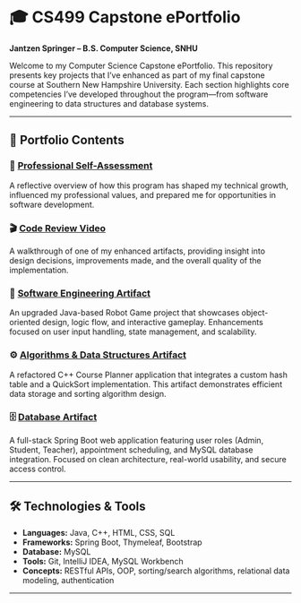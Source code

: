 # 🎓 CS499 Capstone ePortfolio  
**Jantzen Springer – B.S. Computer Science, SNHU**

Welcome to my Computer Science Capstone ePortfolio. This repository presents key projects that I’ve enhanced as part of my final capstone course at Southern New Hampshire University. Each section highlights core competencies I’ve developed throughout the program—from software engineering to data structures and database systems.

---

## 📂 Portfolio Contents

### 🧭 [Professional Self-Assessment](https://github.com/JaijayS/CS499-eportfolio-jantzen-springer/blob/main/self-assessment.md)
A reflective overview of how this program has shaped my technical growth, influenced my professional values, and prepared me for opportunities in software development.

### 🎬 [Code Review Video](https://github.com/JaijayS/CS499-eportfolio-jantzen-springer/tree/main/Enhancment%20Video)  
A walkthrough of one of my enhanced artifacts, providing insight into design decisions, improvements made, and the overall quality of the implementation.

### 🧱 [Software Engineering Artifact](https://github.com/JaijayS/CS499-eportfolio-jantzen-springer/tree/main/software)  
An upgraded Java-based Robot Game project that showcases object-oriented design, logic flow, and interactive gameplay. Enhancements focused on user input handling, state management, and scalability.

### ⚙️ [Algorithms & Data Structures Artifact](https://github.com/JaijayS/CS499-eportfolio-jantzen-springer/tree/main/algorithms)
A refactored C++ Course Planner application that integrates a custom hash table and a QuickSort implementation. This artifact demonstrates efficient data storage and sorting algorithm design.

### 🗄️ [Database Artifact](https://github.com/JaijayS/CS499-eportfolio-jantzen-springer/tree/main/database)
A full-stack Spring Boot web application featuring user roles (Admin, Student, Teacher), appointment scheduling, and MySQL database integration. Focused on clean architecture, real-world usability, and secure access control.

---

## 🛠️ Technologies & Tools

- **Languages:** Java, C++, HTML, CSS, SQL  
- **Frameworks:** Spring Boot, Thymeleaf, Bootstrap  
- **Database:** MySQL  
- **Tools:** Git, IntelliJ IDEA, MySQL Workbench  
- **Concepts:** RESTful APIs, OOP, sorting/search algorithms, relational data modeling, authentication

---
